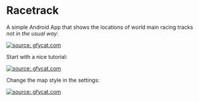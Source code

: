 # Racetrack

A simple Android App that shows the locations of world main racing tracks <i>not in the usual way</i>:

<a href="https://gfycat.com/FearfulCheeryBonobo"><img src="https://thumbs.gfycat.com/FearfulCheeryBonobo-size_restricted.gif" title="source: gfycat.com" /></a>

Start with a nice tutorial:

<a href="https://gfycat.com/gifs/detail/WaryUnnaturalDog"><img src="https://thumbs.gfycat.com/WaryUnnaturalDog-size_restricted.gif" title="source: gfycat.com" /></a>

Change the map style in the settings:

<a href="https://gfycat.com/TintedTepidIbex"><img src="https://thumbs.gfycat.com/TintedTepidIbex-size_restricted.gif" title="source: gfycat.com" /></a>

